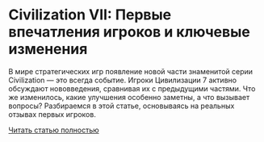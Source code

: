 # Civilization VII: Первые впечатления игроков и ключевые изменения



В мире стратегических игр появление новой части знаменитой серии Civilization — это всегда событие. Игроки Цивилизации 7 активно обсуждают нововведения, сравнивая их с предыдущими частями. Что же изменилось, какие улучшения особенно заметны, а что вызывает вопросы? Разбираемся в этой статье, основываясь на реальных отзывах первых игроков.

[Читать статью полностью](https://xyberbara.com/gaming/civilization-vii-obzor/)
